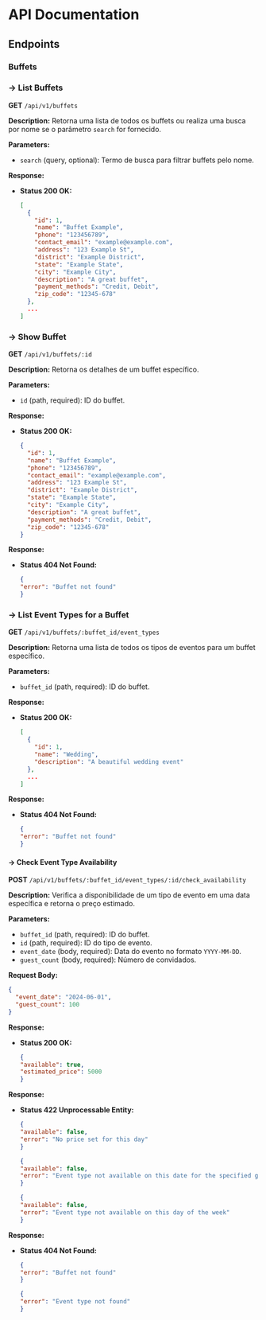 # API Documentation

## Endpoints

### Buffets

### -> **List Buffets**

**GET** `/api/v1/buffets`

**Description:** Retorna uma lista de todos os buffets ou realiza uma busca por nome se o parâmetro `search` for fornecido.

**Parameters:**
- `search` (query, optional): Termo de busca para filtrar buffets pelo nome.

**Response:**
- **Status 200 OK:**
  ```json
  [
    {
      "id": 1,
      "name": "Buffet Example",
      "phone": "123456789",
      "contact_email": "example@example.com",
      "address": "123 Example St",
      "district": "Example District",
      "state": "Example State",
      "city": "Example City",
      "description": "A great buffet",
      "payment_methods": "Credit, Debit",
      "zip_code": "12345-678"
    },
    ...
  ]

### -> **Show Buffet**

**GET** `/api/v1/buffets/:id`

**Description:** Retorna os detalhes de um buffet específico.

**Parameters:**
- `id` (path, required): ID do buffet.

**Response:**
- **Status 200 OK:**
  ```json
  {
    "id": 1,
    "name": "Buffet Example",
    "phone": "123456789",
    "contact_email": "example@example.com",
    "address": "123 Example St",
    "district": "Example District",
    "state": "Example State",
    "city": "Example City",
    "description": "A great buffet",
    "payment_methods": "Credit, Debit",
    "zip_code": "12345-678"
  }

**Response:**
- **Status 404 Not Found:**
  ```json
  {
  "error": "Buffet not found"
  }

### -> **List Event Types for a Buffet**

**GET** `/api/v1/buffets/:buffet_id/event_types`

**Description:** Retorna uma lista de todos os tipos de eventos para um buffet específico.

**Parameters:**
- `buffet_id` (path, required): ID do buffet.

**Response:**
- **Status 200 OK:**
  ```json
  [
    {
      "id": 1,
      "name": "Wedding",
      "description": "A beautiful wedding event"
    },
    ...
  ]

**Response:**
- **Status 404 Not Found:**
  ```json
  {
  "error": "Buffet not found"
  }


#### -> **Check Event Type Availability**

**POST** `/api/v1/buffets/:buffet_id/event_types/:id/check_availability`

**Description:** Verifica a disponibilidade de um tipo de evento em uma data específica e retorna o preço estimado.

**Parameters:**
- `buffet_id` (path, required): ID do buffet.
- `id` (path, required): ID do tipo de evento.
- `event_date` (body, required): Data do evento no formato `YYYY-MM-DD`.
- `guest_count` (body, required): Número de convidados.

**Request Body:**
```json
{
  "event_date": "2024-06-01",
  "guest_count": 100
}
```

**Response:**
- **Status 200 OK:**
  ```json
  {
  "available": true,
  "estimated_price": 5000
  }
**Response:**
- **Status 422 Unprocessable Entity:**
  ```json
  {
  "available": false,
  "error": "No price set for this day"
  }
  ```
  ```json
  {
  "available": false,
  "error": "Event type not available on this date for the specified guest count"
  }
  ```
  ```json
  {
  "available": false,
  "error": "Event type not available on this day of the week"
  }
  

**Response:**
- **Status 404 Not Found:**
  ```json
  {
  "error": "Buffet not found"
  }
  ```
  ```json
  {
  "error": "Event type not found"
  }
  ```

  





  
